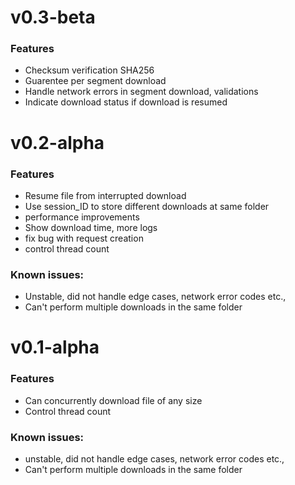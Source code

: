 # v0.3-beta
### Features
- Checksum verification SHA256
- Guarentee per segment download
- Handle network errors in segment download, validations
- Indicate download status if download is resumed

# v0.2-alpha
### Features
- Resume file from interrupted download
- Use session_ID to store different downloads at same folder
- performance improvements 
- Show download time, more logs
- fix bug with request creation
- control thread count

### Known issues:
* Unstable, did not handle edge cases, network error codes etc.,
* Can't perform multiple downloads in the same folder

# v0.1-alpha

### Features
* Can concurrently download file of any size
* Control thread count

### Known issues:
* unstable, did not handle edge cases, network error codes etc.,
* Can't perform multiple downloads in the same folder
